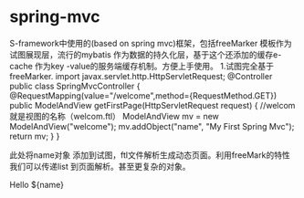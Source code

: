 # spring-mvc
S-framework中使用的(based on spring mvc)框架，包括freeMarker 模板作为试图展现层，流行的mybatis 作为数据的持久化层，基于这个还添加的缓存e- cache 作为key -value的服务端缓存机制。方便上手使用。
1.试图完全基于freeMarker.
import javax.servlet.http.HttpServletRequest;
@Controller
public class SpringMvcController {
    @RequestMapping(value="/welcome",method={RequestMethod.GET})
    public ModelAndView getFirstPage(HttpServletRequest request) {
        //welcom就是视图的名称（welcom.ftl）
        ModelAndView mv = new ModelAndView("welcome");
        mv.addObject("name", "My First Spring Mvc");
        return mv;
    }
}

此处将name对象 添加到试图，ftl文件解析生成动态页面。利用freeMark的特性我们可以传递list 到页面解析。甚至更复杂的对象。

Hello ${name}


